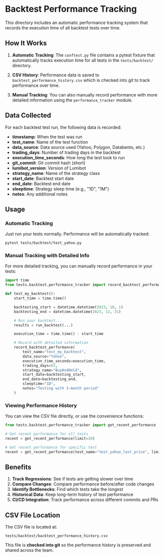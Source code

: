 # Backtest Performance Tracking

This directory includes an automatic performance tracking system that records the execution time of all backtest tests over time.

## How It Works

1. **Automatic Tracking**: The `conftest.py` file contains a pytest fixture that automatically tracks execution time for all tests in the `tests/backtest/` directory.

2. **CSV History**: Performance data is saved to `backtest_performance_history.csv` which is checked into git to track performance over time.

3. **Manual Tracking**: You can also manually record performance with more detailed information using the `performance_tracker` module.

## Data Collected

For each backtest test run, the following data is recorded:

- **timestamp**: When the test was run
- **test_name**: Name of the test function
- **data_source**: Data source used (Yahoo, Polygon, Databento, etc.)
- **trading_days**: Number of trading days in the backtest
- **execution_time_seconds**: How long the test took to run
- **git_commit**: Git commit hash (short)
- **lumibot_version**: Version of Lumibot
- **strategy_name**: Name of the strategy class
- **start_date**: Backtest start date
- **end_date**: Backtest end date
- **sleeptime**: Strategy sleep time (e.g., "1D", "1M")
- **notes**: Any additional notes

## Usage

### Automatic Tracking

Just run your tests normally. Performance will be automatically tracked:

```bash
pytest tests/backtest/test_yahoo.py
```

### Manual Tracking with Detailed Info

For more detailed tracking, you can manually record performance in your tests:

```python
import time
from tests.backtest.performance_tracker import record_backtest_performance

def test_my_backtest():
    start_time = time.time()

    backtesting_start = datetime.datetime(2023, 10, 1)
    backtesting_end = datetime.datetime(2023, 12, 31)

    # Run your backtest...
    results = run_backtest(...)

    execution_time = time.time() - start_time

    # Record with detailed information
    record_backtest_performance(
        test_name="test_my_backtest",
        data_source="Yahoo",
        execution_time_seconds=execution_time,
        trading_days=63,
        strategy_name="BuyAndHold",
        start_date=backtesting_start,
        end_date=backtesting_end,
        sleeptime="1D",
        notes="Testing with 3-month period"
    )
```

### Viewing Performance History

You can view the CSV file directly, or use the convenience functions:

```python
from tests.backtest.performance_tracker import get_recent_performance

# Get recent performance for all tests
recent = get_recent_performance(limit=20)

# Get recent performance for specific test
recent = get_recent_performance(test_name="test_yahoo_last_price", limit=10)
```

## Benefits

1. **Track Regressions**: See if tests are getting slower over time
2. **Compare Changes**: Compare performance before/after code changes
3. **Identify Bottlenecks**: Find which tests take the longest
4. **Historical Data**: Keep long-term history of test performance
5. **CI/CD Integration**: Track performance across different commits and PRs

## CSV File Location

The CSV file is located at:
```
tests/backtest/backtest_performance_history.csv
```

This file is **checked into git** so the performance history is preserved and shared across the team.
